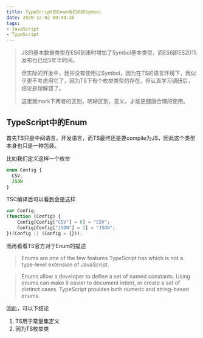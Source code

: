 ```yaml
---
title: TypeScript的Enum与ES6的Symbol
date: 2020-12-02 09:44:38
tags:
- JavaScript
- TypeScript
---
```

> JS的基本数据类型在ES6到来时增加了Symbol基本类型，而ES6即ES2015发布也已经5年半时间。
> 
> 但实际的开发中，我并没有使用过Symbol，因为在TS的语言环境下，我似乎更不考虑用它了，因为TS下有个枚举类型的存在。但认真学习调研后，结论是理解错了。
> 
> 这里就mark下两者的区别，明晰区别，意义，才能更健康合理的使用。




## TypeScript中的Enum

首先TS只是中间语言，开发语言，而TS最终还是要compile为JS，因此这个类型本身也只是一种包装。

比如我们定义这样一个枚举

```typescript
enum Config {
  CSV,
  JSON
}
```

TSC编译后可以看到会是这样

```typescript
var Config;
(function (Config) {
    Config[Config["CSV"] = 0] = "CSV";
    Config[Config["JSON"] = 1] = "JSON";
})(Config || (Config = {}));
```

而再看看TS官方对于Enum的描述

> Enums are one of the few features TypeScript has which is not a type-level extension of JavaScript.

> Enums allow a developer to define a set of named constants. Using enums can make it easier to document intent, or create a set of distinct cases. TypeScript provides both numeric and string-based enums.


因此，可以下结论

1. TS用于常量集定义
2. 因为TS枚举类